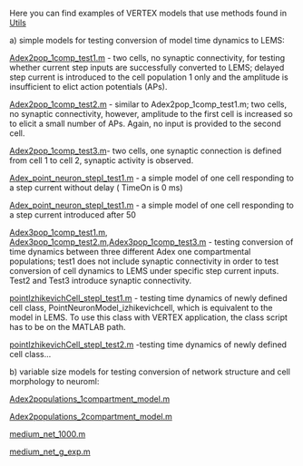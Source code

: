Here you can find examples of VERTEX models that use methods found in [Utils](https://github.com/OpenSourceBrain/VERTEXShowcase/tree/master/VERTEX/Utils/Export)

a) simple models for testing conversion of model time dynamics to LEMS:

[Adex2pop_1comp_test1.m](Adex2pop_1comp_test1.m) - two cells, no synaptic connectivity, for testing whether current step inputs are successfully converted to LEMS;
delayed step current is introduced to the cell population 1 only and the amplitude is insufficient to elict action potentials (APs).

[Adex2pop_1comp_test2.m](Adex2pop_1comp_test2.m) - similar to Adex2pop_1comp_test1.m; two cells, no synaptic connectivity, however, amplitude to the first cell is increased so to elicit a small number of APs.
Again, no input is provided to the second cell.

[Adex2pop_1comp_test3.m](Adex2pop_1comp_test3.m)- two cells, one synaptic connection is defined from cell 1 to cell 2, synaptic activity is observed.

[Adex_point_neuron_stepI_test1.m](Adex_point_neuron_stepI_test1.m) - a simple model of one cell responding to a step current without delay ( TimeOn is 0 ms)

[Adex_point_neuron_stepI_test1.m](Adex_point_neuron_stepI_test1.m) - a simple model of one cell responding to a step current introduced after 50 

[Adex3pop_1comp_test1.m](Adex3pop_1comp_test1.m), [Adex3pop_1comp_test2.m](Adex3pop_1comp_test2.m),[Adex3pop_1comp_test3.m](Adex3pop_1comp_test3.m) - testing conversion of time dynamics between three different Adex one compartmental
populations; test1 does not include synaptic connectivity in order to test conversion of cell dynamics to LEMS under specific step current inputs.
Test2 and Test3 introduce synaptic connectivity.

[pointIzhikevichCell_stepI_test1.m](pointIzhikevichCell_stepI_test1.m) - testing time dynamics of newly defined cell class, PointNeuronModel_izhikevichcell, which is equivalent to the model in LEMS. 
To use this class with VERTEX application, the class script has to be on the MATLAB path.

[pointIzhikevichCell_stepI_test2.m](pointIzhikevichCell_stepI_test2.m) -testing time dynamics of newly defined cell class...

b) variable size models for testing conversion of network structure and cell morphology to neuroml:

[Adex2populations_1compartment_model.m](Adex2populations_1compartment_model.m)

[Adex2populations_2compartment_model.m](Adex2populations_2compartment_model.m)

[medium_net_1000.m](medium_net_1000.m)

[medium_net_g_exp.m](medium_net_g_exp.m)
